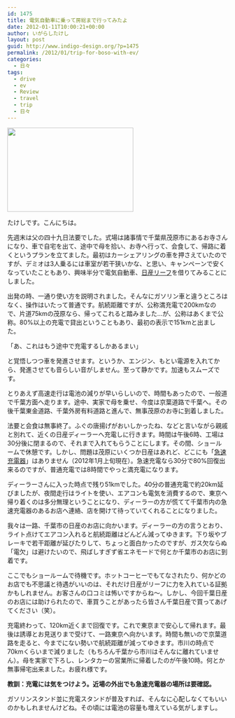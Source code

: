 ```yaml
---
id: 1475
title: 電気自動車に乗って房総まで行ってみたよ
date: 2012-01-11T10:00:21+00:00
author: いがらしたけし
layout: post
guid: http://www.indigo-design.org/?p=1475
permalink: /2012/01/trip-for-boso-with-ev/
categories:
  - 日々
tags:
  - drive
  - ev
  - Review
  - travel
  - trip
  - 日々
---
```

[<img src="https://lh5.googleusercontent.com/-t3gegbAnuV0/TwnejP-XFTI/AAAAAAAAAV8/7dgW0S1qECc/s288/_A081068.JPG" height="192" width="288" />](https://picasaweb.google.com/lh/photo/6tLFXDnbxlCACxuKv1OIp0I-Gs5g_DIIc8Y78SZjSM8?feat=embedwebsite)

たけしです。こんにちは。

先週末は父の四十九日法要でした。式場は諸事情で千葉県茂原市にあるお寺さんになり、車で自宅を出て、途中で母を拾い、お寺へ行って、会食して、帰路に着くというプランを立てました。最初はカーシェアリングの車を押さえていたのですが、デミオは3人乗るには車室が若干狭いかな、と思い、キャンペーンで安くなっていたこともあり、興味半分で電気自動車、[日産リーフ](http://ev.nissan.co.jp/LEAF/)を借りてみることにしました。

出発の時、一通り使い方を説明されました。そんなにガソリン車と違うところはなく、操作はいたって普通です。航続距離ですが、公称満充電で200kmなので、片道75kmの茂原なら、帰ってこれると踏みました…が、公称はあくまで公称。80%以上の充電で貸出ということもあり、最初の表示で151kmと出ました。

「あ、これはもう途中で充電するしかあるまい」

と覚悟しつつ車を発進させます。というか、エンジン、もとい電源を入れてから、発進させても音らしい音がしません。至って静かです。加速もスムーズです。
  
<!--more-->


  
とりあえず高速走行は電池の減りが早いらしいので、時間もあったので、一般道で千葉方面へ走ります。途中、実家で母を乗せ、今度は京葉道路で千葉へ。その後千葉東金道路、千葉外房有料道路と進んで、無事茂原のお寺に到着しました。

法要と会食は無事終了。ふぐの唐揚げがおいしかったね、などと言いながら親戚と別れて、近くの日産ディーラーへ充電しに行きます。時間は午後6時、工場は30分後に閉まるので、それまで入れてもらうことにします。その間、ショールームで休憩です。しかし、問題は茂原にいくつか日産はあれど、どこにも「[急速充電器](http://ev.nissan.co.jp/LEAF/CHARGE/#anc02)」はありません（2012年1月上旬現在）。急速充電なら30分で80%回復出来るのですが、普通充電では8時間でやっと満充電になります。

ディーラーさんに入った時点で残り51kmでした。40分の普通充電で約20km延びましたが、夜間走行はライトを使い、エアコンも電気を消費するので、東京へ帰り着くのは多分無理ということになり、ディーラーの方が慌てて千葉市内の急速充電器のあるお店へ連絡、店を開けて待っていてくれることになりました。

我々は一路、千葉市の日産のお店に向かいます。ディーラーの方の言うとおり、ライト点けてエアコン入れると航続距離はどんどん減ってゆきます。下り坂やブレーキで若干距離が延びたりして、ちょっと面白かったのですが、ガス欠ならぬ「電欠」は避けたいので、飛ばしすぎず省エネモードで何とか千葉市のお店に到着です。

ここでもショールームで待機です。ホットコーヒーでもてなされたり、何かどのお店でも不思議と待遇がいいのは、それだけ日産がリーフに力を入れている証拠かもしれません。お客さんの口コミは怖いですからね〜。しかし、今回千葉日産のお店には助けられたので、車買うことがあったら皆さん千葉日産で買ってあげてください（笑）。

充電終わって、120km近くまで回復です。これで東京まで安心して帰れます。最後は誘導とお見送りまで受けて、一路東京へ向かいます。時間も無いので京葉道路を走ると、今までにない勢いで航続距離が減ってゆきます。市川の時点で70kmくらいまで減りました（もちろん千葉から市川はそんなに離れていません）。母を実家で下ろし、レンタカーの営業所に帰着したのが午後10時。何とか無事帰宅出来ました。お疲れ様です。

**教訓：充電には気をつけよう。近場の外出でも急速充電器の場所は要確認。**

ガソリンスタンド並に充電スタンドが普及すれば、そんなに心配しなくてもいいのかもしれませんけどね。その頃には電池の容量も増えている気がしますし。
